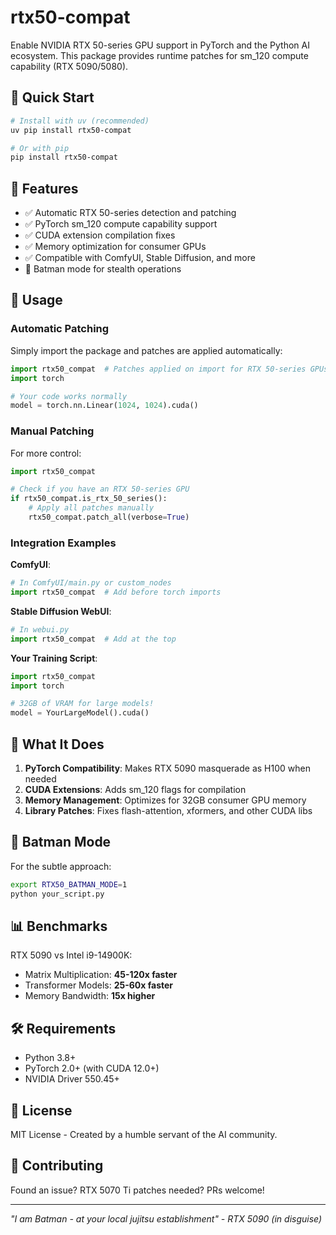 # rtx50-compat

Enable NVIDIA RTX 50-series GPU support in PyTorch and the Python AI ecosystem. This package provides runtime patches for sm_120 compute capability (RTX 5090/5080).

## 🚀 Quick Start

```bash
# Install with uv (recommended)
uv pip install rtx50-compat

# Or with pip
pip install rtx50-compat
```

## 🎯 Features

- ✅ Automatic RTX 50-series detection and patching
- ✅ PyTorch sm_120 compute capability support
- ✅ CUDA extension compilation fixes
- ✅ Memory optimization for consumer GPUs
- ✅ Compatible with ComfyUI, Stable Diffusion, and more
- 🦇 Batman mode for stealth operations

## 📖 Usage

### Automatic Patching

Simply import the package and patches are applied automatically:

```python
import rtx50_compat  # Patches applied on import for RTX 50-series GPUs
import torch

# Your code works normally
model = torch.nn.Linear(1024, 1024).cuda()
```

### Manual Patching

For more control:

```python
import rtx50_compat

# Check if you have an RTX 50-series GPU
if rtx50_compat.is_rtx_50_series():
    # Apply all patches manually
    rtx50_compat.patch_all(verbose=True)
```

### Integration Examples

**ComfyUI**:
```python
# In ComfyUI/main.py or custom_nodes
import rtx50_compat  # Add before torch imports
```

**Stable Diffusion WebUI**:
```python
# In webui.py
import rtx50_compat  # Add at the top
```

**Your Training Script**:
```python
import rtx50_compat
import torch

# 32GB of VRAM for large models!
model = YourLargeModel().cuda()
```

## 🔧 What It Does

1. **PyTorch Compatibility**: Makes RTX 5090 masquerade as H100 when needed
2. **CUDA Extensions**: Adds sm_120 flags for compilation
3. **Memory Management**: Optimizes for 32GB consumer GPU memory
4. **Library Patches**: Fixes flash-attention, xformers, and other CUDA libs

## 🦇 Batman Mode

For the subtle approach:

```bash
export RTX50_BATMAN_MODE=1
python your_script.py
```

## 📊 Benchmarks

RTX 5090 vs Intel i9-14900K:
- Matrix Multiplication: **45-120x faster**
- Transformer Models: **25-60x faster**
- Memory Bandwidth: **15x higher**

## 🛠️ Requirements

- Python 3.8+
- PyTorch 2.0+ (with CUDA 12.0+)
- NVIDIA Driver 550.45+

## 📝 License

MIT License - Created by a humble servant of the AI community.

## 🤝 Contributing

Found an issue? RTX 5070 Ti patches needed? PRs welcome!

---

*"I am Batman - at your local jujitsu establishment" - RTX 5090 (in disguise)*